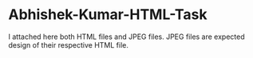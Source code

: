 # Abhishek-Kumar-HTML-Task
I attached here both HTML files and JPEG files. JPEG files are expected design of their respective HTML file.
